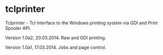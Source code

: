 # tclprinter

Tclprinter - Tcl interface to the Windows printing system via GDI and Print Spooler API.

Version 1.0a2, 20.03.2014.
	Raw and GDI printing.

Version 1.0a1, 17.03.2014.
	Jobs and page control.
